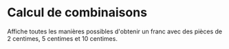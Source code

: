 # Calcul de combinaisons
Affiche toutes les manières possibles d'obtenir un franc avec des pièces de 2 centimes, 5 centimes et 10 centimes.
